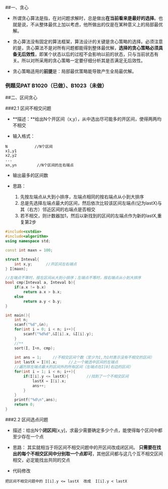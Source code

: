 ##一、贪心

* 所谓贪心算法是指，在对问题求解时，总是做出**在当前看来是最好的选择**。也就是说，不从整体最优上加以考虑，他所做出的仅是在某种意义上的局部最优解。

* 贪心算法没有固定的算法框架，算法设计的关键是贪心策略的选择。必须注意的是，贪心算法不是对所有问题都能得到整体最优解，**选择的贪心策略必须具备无后效性**，即某个状态以后的过程不会影响以前的状态，只与当前状态有关。所以对所采用的贪心策略一定要仔细分析其是否满足无后效性。

* 贪心策略适用的**前提**是：局部最优策略能导致产生全局最优解。

### 例题见PAT B1020（已做）、B1023（未做）


##二、区间贪心

###2.1 区间不相交问题

* **描述：**给出N个开区间（x,y），从中选出尽可能多的开区间，使得两两均不相交

* 输入格式：

```
N            //N个区间
x1,y1
x2,y2
...
xn,yn         //N个区间的左右端点
```

* 输出最多的区间数

* 思路：
  1. 先按左端点从大到小排序，左端点相同的按右端点从小到大排序
  2. 总是先选择左端点最大的区间，然后依次比较该区间左端点(记为lastX)与其（右方）邻近区间的右端点是否相交
  3. 若不相交，则计数器加1，然后以新找到的区间的左端点作为新的lastX,重复第2步

```C++
#include<cstdio>
#include<algorithm>
using namespace std;

const int maxn = 100;

struct Inteval{
	int x,y;      //开区间左右端点 
} I[maxn]; 

//左端点不等时，按左区间从大到小排序；左端点不等时，按右端点从小到大排序 
bool cmp(Inteval a, Inteval b){
	if(a.x != b.x)
		return a.x > b.x;
	else
		return a.y < b.y;
}

int main(){
	int n;
	scanf("%d",&n);
	for(int i = 0; i < n; i++){
		scanf("%d%d",&I[i].x, &I[i].y);
	}
	//**
	sort(I, I+n, cmp);
	
	int ans = 1;     //不相交区间个数（至少为1,为1时表示没有不相交的区间）
	int lastX = I[0].x;     //上一个被选中区间的左端点
	//遍历除左端点最大的区间外的所有区间（左端点在I[0]右边的区间） 
	for(int i = 1; i < n; i++){      
		if(I[i].y <= lastX){        //找到了一个不相交区间 
			lastX = I[i].x;
			ans++;
		}
	} 
	printf("%d\n",ans);
	return 0;
}
```

###2.2 区间选点问题

* 描述：给出N个**闭区间**[x,y]，求最少需要确定多少个点，能使得每个区间中都至少存在一个点

* 思路：
  其实就相当于将区间不相交问题中的开区间改成闭区间。
  **只需要在找出的每个不相交区间中分别取一个点即可**，其他区间都与这几个互不相交区间相交，必定能找出共同的交点

* 代码修改

```
把区间不相交问题中的 I[i].y <= lastX  改成  I[i].y < lastX
```